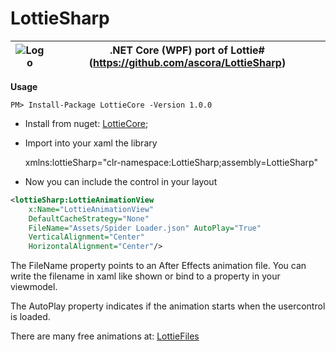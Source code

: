 # LottieSharp


| ![Logo](https://raw.githubusercontent.com/ascora/LottieSharp/master/Images/lottie_sharp-128.png) |.NET Core (WPF) port of Lottie# (https://github.com/ascora/LottieSharp)  |
|--|--|

**Usage**

```PM> Install-Package LottieCore -Version 1.0.0```

- Install from nuget: [LottieCore](https://www.nuget.org/packages/LottieSharp/);
- Import into your xaml the library

    xmlns:lottieSharp="clr-namespace:LottieSharp;assembly=LottieSharp"

- Now you can include the control in your layout
```xml
<lottieSharp:LottieAnimationView 
    x:Name="LottieAnimationView" 
    DefaultCacheStrategy="None" 
    FileName="Assets/Spider Loader.json" AutoPlay="True" 
    VerticalAlignment="Center" 
    HorizontalAlignment="Center"/>
```
The FileName property points to an After Effects animation file. You can write the filename in xaml like shown or bind to a property in your viewmodel.

The AutoPlay property indicates if the animation starts when the usercontrol is loaded.

There are many free animations at: [LottieFiles](https://www.lottiefiles.com/)

